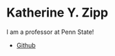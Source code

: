 # Katherine Y. Zipp
I am a professor at Penn State! 

- [Github](https://github.com/nozzle/react-static)

